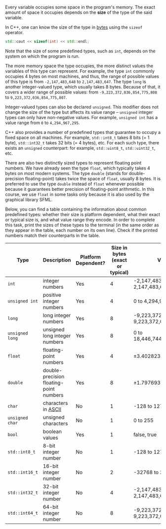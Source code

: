 Every variable occupies some space in the program's memory. 
The exact amount of space it occupies depends on the 
**size** of the type of the said variable. 

In C++, one can know the size of the type in 
[bytes](https://en.wikipedia.org/wiki/Byte) 
using the `sizeof` operator.

```c++
std::cout << sizeof(int) << std::endl;
```

Note that the size of some predefined types, such as `int`, depends 
on the system on which the program is run.

The more memory space the type occupies, 
the more distinct values the variables of this type can represent.
For example, the type `int` commonly occupies 4 bytes on
most machines, and thus, the range of possible values
of this type is from `-2,147,483,648` to `2,147,483,647`.
The type `long` is another integer-valued type, which usually takes 8 bytes.
Because of that, it covers a wider range of possible values:
from `-9,223,372,036,854,775,808` to `9,223,372,036,854,775,807`.

Integer-valued types can also be declared `unsigned`.
This modifier does not change the size of the type 
but affects its value range – `unsigned` integer types
can only have non-negative values.
For example, `unsigned int` has a value range 
from `0` to `4,294,967,295`.

C++ also provides a number of predefined types that 
guarantee to occupy a fixed space on all machines. 
For example, `std::int8_t` takes 8 bits (= 1 byte),
`std::int32_t` takes 32 bits (= 4 bytes), etc. 
For each such type, there exists an `unsigned` counterpart: 
for example, `std::uint8_t`, `std::uint32_t`, etc.

There are also two distinctly sized types to represent
floating point numbers. We have already seen the type `float`,
which typically takes 4 bytes on most modern systems.
The type `double` (stands for double-precision floating-point)
takes twice the space of `float`, usually 8 bytes. 
It is preferred to use the type `double` instead of `float`
whenever possible because it guarantees better precision 
of floating-point arithmetic.
In this course, we use `float` in some tasks 
only because it is also used by the graphical library SFML.

Below, you can find a table containing the information about common predefined types:
whether their size is platform dependent, what their exact or typical size is,
and what value range they encode. 
In order to complete this task, print the sizes of these types to the terminal
(in the same order as they appear in the table, each number on its own line).
Check if the printed numbers match their counterparts in the table.


| Type            | Description                                                | Platform Dependent? | Size in bytes (exact or typical) | Value Range                                             |
|-----------------|------------------------------------------------------------|---------------------|----------------------------------|---------------------------------------------------------|
| `int`           | integer numbers                                            | Yes                 | 4                                | -2,147,483,648 to 2,147,483,647                         |
| `unsigned int`  | positive integer numbers                                   | Yes                 | 4                                | 0 to 4,294,967,295                                      |
| `long`          | long integer numbers                                       | Yes                 | 8                                | -9,223,372,036,854,775,808 to 9,223,372,036,854,775,807 |
| `unsigned long` | unsigned long integer numbers                              | Yes                 | 8                                | 0 to 18,446,744,073,709,551,615                         |
| `float`         | floating-point numbers                                     | Yes                 | 4                                | ±3.40282347E+38F                                        |
| `double`        | double-precision floating-point numbers                    | Yes                 | 8                                | ±1.79769313486231570E+308                               |
| `char`          | characters in [ASCII](https://en.wikipedia.org/wiki/ASCII) | No                  | 1                                | -128 to 127                                             |
| `unsigned char` | unsigned characters                                        | No                  | 1                                | 0 to 255                                                |
| `bool`          | boolean values                                             | Yes                 | 1                                | false, true                                             |
| `std::int8_t`   | 8-bit integer number                                       | No                  | 1                                | -128 to 127                                             |
| `std::int16_t`  | 16-bit integer number                                      | No                  | 2                                | -32768 to 32767                                         |
| `std::int32_t`  | 32-bit integer number                                      | No                  | 4                                | -2,147,483,648 to 2,147,483,647                         |
| `std::int64_t`  | 64-bit integer number                                      | No                  | 8                                | -9,223,372,036,854,775,808 to 9,223,372,036,854,775,807 |






